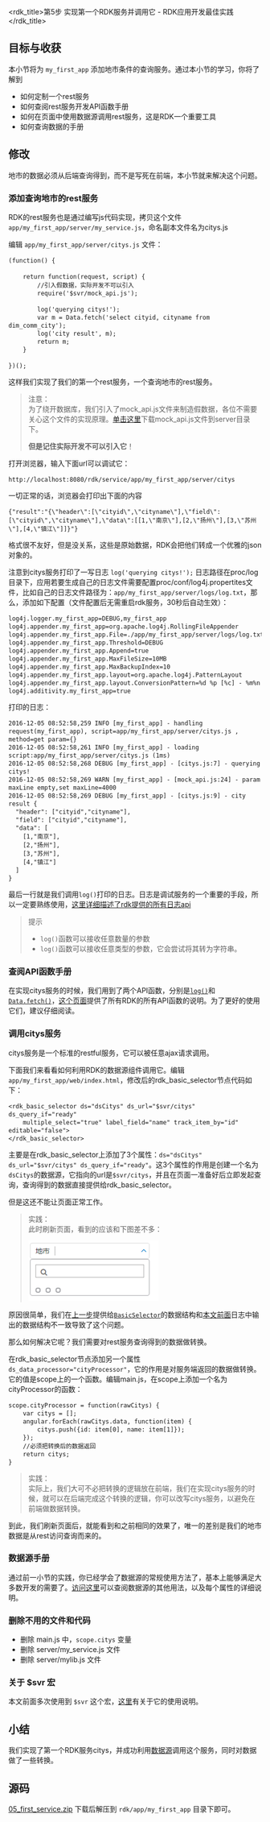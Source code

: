 <rdk_title>第5步 实现第一个RDK服务并调用它 - RDK应用开发最佳实践</rdk_title>

## 目标与收获

本小节将为 `my_first_app` 添加地市条件的查询服务。通过本小节的学习，你将了解到

- 如何定制一个rest服务
- 如何查阅rest服务开发API函数手册
- 如何在页面中使用数据源调用rest服务，这是RDK一个重要工具
- 如何查询数据的手册


## 修改

地市的数据必须从后端查询得到，而不是写死在前端，本小节就来解决这个问题。

### 添加查询地市的rest服务

RDK的rest服务也是通过编写js代码实现，拷贝这个文件 `app/my_first_app/server/my_service.js`，命名副本文件名为citys.js

编辑 `app/my_first_app/server/citys.js` 文件：

~~~
(function() {

    return function(request, script) {
		//引入假数据，实际开发不可以引入
		require('$svr/mock_api.js');
		
		log('querying citys!');
        var m = Data.fetch('select cityid, cityname from dim_comm_city');
		log('city result', m);
		return m;
    }

})();
~~~
这样我们实现了我们的第一个rest服务，一个查询地市的rest服务。

> 注意：<br>
> 为了绕开数据库，我们引入了mock_api.js文件来制造假数据，各位不需要关心这个文件的实现原理。[单击这里](mock_api.js)下载mock_api.js文件到server目录下。
> 
> **但是记住实际开发不可以引入它**！


打开浏览器，输入下面url可以调试它：

	http://localhost:8080/rdk/service/app/my_first_app/server/citys

一切正常的话，浏览器会打印出下面的内容

	{"result":"{\"header\":[\"cityid\",\"cityname\"],\"field\":[\"cityid\",\"cityname\"],\"data\":[[1,\"南京\"],[2,\"扬州\"],[3,\"苏州\"],[4,\"镇江\"]]}"}

格式很不友好，但是没关系，这些是原始数据，RDK会把他们转成一个优雅的json对象的。

注意到citys服务打印了一写日志 `log('querying citys!');` 日志路径在proc/log目录下，应用若要生成自己的日志文件需要配置proc/conf/log4j.propertites文件，比如自己的日志文件路径为：`app/my_first_app/server/logs/log.txt`，那么，添加如下配置（文件配置后无需重启rdk服务，30秒后自动生效）：

~~~
log4j.logger.my_first_app=DEBUG,my_first_app
log4j.appender.my_first_app=org.apache.log4j.RollingFileAppender
log4j.appender.my_first_app.File=./app/my_first_app/server/logs/log.txt
log4j.appender.my_first_app.Threshold=DEBUG
log4j.appender.my_first_app.Append=true
log4j.appender.my_first_app.MaxFileSize=10MB
log4j.appender.my_first_app.MaxBackupIndex=10
log4j.appender.my_first_app.layout=org.apache.log4j.PatternLayout
log4j.appender.my_first_app.layout.ConversionPattern=%d %p [%c] - %m%n
log4j.additivity.my_first_app=true
~~~

打印的日志：

<a name="log"></a>
~~~
2016-12-05 08:52:58,259 INFO [my_first_app] - handling request(my_first_app), script=app/my_first_app/server/citys.js , method=get param={}
2016-12-05 08:52:58,261 INFO [my_first_app] - loading script:app/my_first_app/server/citys.js (1ms)
2016-12-05 08:52:58,268 DEBUG [my_first_app] - [citys.js:7] - querying citys! 
2016-12-05 08:52:58,269 WARN [my_first_app] - [mock_api.js:24] - param maxLine empty,set maxLine=4000 
2016-12-05 08:52:58,269 DEBUG [my_first_app] - [citys.js:9] - city result {
  "header": ["cityid","cityname"],
  "field": ["cityid","cityname"],
  "data": [
    [1,"南京"],
    [2,"扬州"],
    [3,"苏州"],
    [4,"镇江"]
  ]
}   
~~~
最后一行就是我们调用`log()`打印的日志。日志是调试服务的一个重要的手段，所以一定要熟练使用，[这里详细描述了rdk提供的所有日志api](/doc/#/server/service_api.md##%E6%97%A5%E5%BF%97)

> 提示
> 
> - `log()`函数可以接收任意数量的参数
> - `log()`函数可以接收任意类型的参数，它会尝试将其转为字符串。

### 查阅API函数手册
在实现citys服务的时候，我们用到了两个API函数，分别是[`log()`](/doc/server/service_api.md#API)和[`Data.fetch()`](/doc/server/service_api.md#fetch)，[这个页面](/doc/server/service_api.md)提供了所有RDK的所有API函数的说明。为了更好的使用它们，建议仔细阅读。

### 调用citys服务
citys服务是一个标准的restful服务，它可以被任意ajax请求调用。

下面我们来看看如何利用RDK的数据源组件调用它。编辑 `app/my_first_app/web/index.html`，修改后的rdk_basic_selector节点代码如下：
~~~
<rdk_basic_selector ds="dsCitys" ds_url="$svr/citys" ds_query_if="ready"
	multiple_select="true" label_field="name" track_item_by="id" editable="false">
</rdk_basic_selector>
~~~

主要是在rdk_basic_selector上添加了3个属性：`ds="dsCitys" ds_url="$svr/citys" ds_query_if="ready"`。这3个属性的作用是创建一个名为`dsCitys`的数据源，它指向的url是`$svr/citys`，并且在页面一准备好后立即发起查询，查询得到的数据直接提供给rdk_basic_selector。

但是这还不能让页面正常工作。

> 实践：<br>
> 此时刷新页面，看到的应该和下图差不多：
> 
> ![](img/invalid_city.PNG)

原因很简单，我们在[上一步](04_finish_condition_bar.md#city-mock-data)提供给[`BasicSelector`](/doc/client/controls/basicselector/rdk_basic_selector.md)的数据结构和[本文前面](#log)日志中输出的数据结构不一致导致了这个问题。

那么如何解决它呢？我们需要对rest服务查询得到的数据做转换。

在rdk_basic_selector节点添加另一个属性 `ds_data_processor="cityProcessor"`，它的作用是对服务端返回的数据做转换。它的值是scope上的一个函数。编辑main.js，在scope上添加一个名为cityProcessor的函数：
~~~
scope.cityProcessor = function(rawCitys) {
	var citys = [];
	angular.forEach(rawCitys.data, function(item) {
		citys.push({id: item[0], name: item[1]});
	});
	//必须把转换后的数据返回
	return citys;
}
~~~

> 实践：<br>
> 实际上，我们大可不必把转换的逻辑放在前端，我们在实现citys服务的时候，就可以在后端完成这个转换的逻辑，你可以改写citys服务，以避免在前端做数据转换。

到此，我们刷新页面后，就能看到和之前相同的效果了，唯一的差别是我们的地市数据是从rest访问查询而来的。

### 数据源手册
通过前一小节的实践，你已经学会了数据源的常规使用方法了，基本上能够满足大多数开发的需要了。[访问这里](/doc/client/common/datasource/DataSourceService.md)可以查阅数据源的其他用法，以及每个属性的详细说明。

### 删除不用的文件和代码

- 删除 main.js 中，`scope.citys` 变量
- 删除 server/my_service.js 文件
- 删除 server/mylib.js 文件

### 关于 $svr 宏
本文前面多次使用到 `$svr` 这个宏，[这里](/doc/server/relative_path_rule.md)有关于它的使用说明。

## 小结
我们实现了第一个RDK服务citys，并成功利用[数据源](/doc/client/common/datasource/DataSourceService.md)调用这个服务，同时对数据做了一些转换。

## 源码
[05_first_service.zip](05_first_service.zip) 下载后解压到 `rdk/app/my_first_app` 目录下即可。

